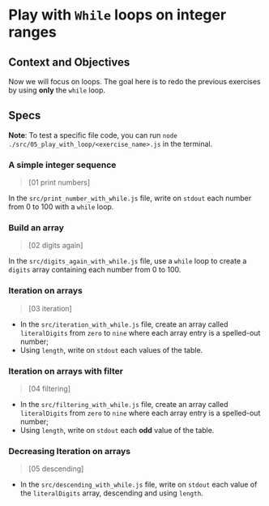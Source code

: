 # Play with `While` loops on integer ranges

## Context and Objectives

Now we will focus on loops.
The goal here is to redo the previous exercises by using **only** the `while` loop.

## Specs

**Note**: To test a specific file code, you can run `node ./src/05_play_with_loop/<exercise_name>.js` in the terminal.

### A simple integer sequence

> [01 print numbers]

In the `src/print_number_with_while.js` file, write on `stdout` each number from 0 to 100 with a `while` loop.

### Build an array

> [02 digits again]

In the `src/digits_again_with_while.js` file, use a `while` loop to create a `digits` array containing each number from 0 to 100.

### Iteration on arrays

> [03 iteration]

- In the `src/iteration_with_while.js` file, create an array called `literalDigits` from `zero` to `nine` where each array entry is a spelled-out number;
- Using `length`, write on `stdout` each values of the table.

### Iteration on arrays with filter

> [04 filtering]

- In the `src/filtering_with_while.js` file, create an array called `literalDigits` from `zero` to `nine` where each array entry is a spelled-out number;
- Using `length`, write on `stdout` each **odd** value of the table.

### Decreasing Iteration on arrays

> [05 descending]

- In the `src/descending_with_while.js` file, write on `stdout` each value of the `literalDigits` array, descending and using `length`.
